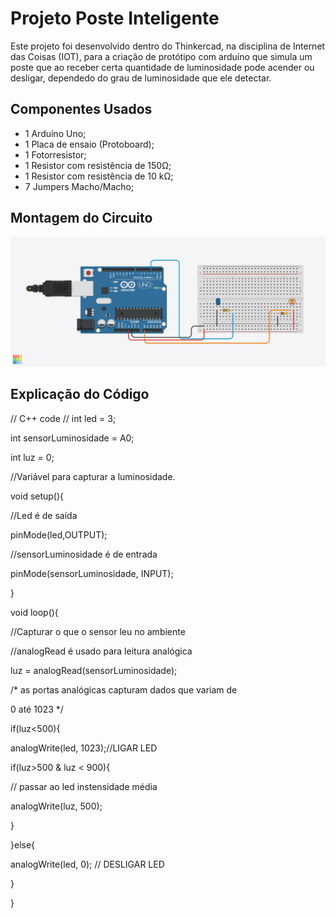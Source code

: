 # Projeto Poste Inteligente 

Este projeto foi desenvolvido dentro do Thinkercad, na disciplina de Internet das Coisas 
(IOT), para a criação de protótipo com arduíno que simula um poste que ao receber certa quantidade de luminosidade
pode acender ou desligar, dependedo do grau de luminosidade que ele detectar.

## Componentes Usados

- 1 Arduíno Uno;
- 1 Placa de ensaio (Protoboard);
- 1 Fotorresistor;
- 1 Resistor com resistência de 150Ω;
- 1 Resistor com resistência de 10 kΩ;
- 7 Jumpers Macho/Macho;

## Montagem do Circuito 

![Imagem do circuito](/Posteinteligente/PosteInteligente.png)

## Explicação do Código

// C++ code
//
int led = 3;

int sensorLuminosidade = A0;

int luz = 0;

//Variável para capturar a luminosidade.


void setup(){

 //Led é de saída

 pinMode(led,OUTPUT);
  
 //sensorLuminosidade é de entrada 

 pinMode(sensorLuminosidade, INPUT);

}

void loop(){

  //Capturar o que o sensor leu no ambiente 

  //analogRead é usado para leitura analógica
  
  luz = analogRead(sensorLuminosidade);

  /* as portas analógicas capturam dados que variam  de

   0 até 1023 */

  if(luz<500){

  analogWrite(led, 1023);//LIGAR LED
 
  if(luz>500 & luz < 900){  

  // passar ao led instensidade média 

  analogWrite(luz, 500);   

  }  

  }else{
   
  analogWrite(led, 0); // DESLIGAR LED

}
 
}
